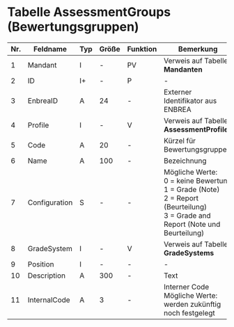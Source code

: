 # Tabelle AssessmentGroups (Bewertungsgruppen)


Nr.|Feldname|Typ|Größe|Funktion|Bemerkung
--|--|--|--|--|--
1|Mandant|I|-|PV|Verweis auf Tabelle **Mandanten**
2|ID|I+|-|P|-
3|EnbreaID|A|24|-|Externer Identifikator aus ENBREA
4|Profile|I|-|V|Verweis auf Tabelle **AssessmentProfiles**
5|Code|A|20|-|Kürzel für Bewertungsgruppen
6|Name|A|100|-|Bezeichnung
7|Configuration|S|-|-|Mögliche Werte:<br/>0 = keine Bewertung<br/>1 = Grade (Note)<br/>2 = Report (Beurteilung)<br/>3 = Grade and Report (Note und Beurteilung)
8|GradeSystem|I|-|V|Verweis auf Tabelle **GradeSystems**
9|Position|I|-|-|-
10|Description|A|300|-|Text
11|InternalCode|A|3|-|Interner Code<br/>Mögliche Werte:<br/>werden zukünftig noch festgelegt
